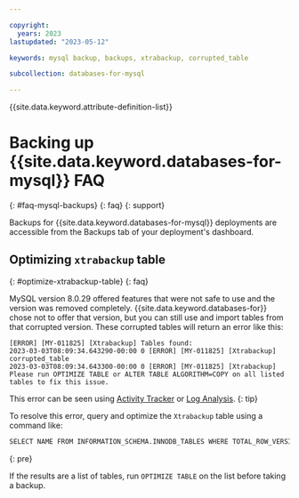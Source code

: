 ```yaml
---

copyright:
  years: 2023
lastupdated: "2023-05-12"

keywords: mysql backup, backups, xtrabackup, corrupted_table

subcollection: databases-for-mysql

---
```


{{site.data.keyword.attribute-definition-list}}

# Backing up {{site.data.keyword.databases-for-mysql}} FAQ
{: #faq-mysql-backups}
{: faq}
{: support}

Backups for {{site.data.keyword.databases-for-mysql}} deployments are accessible from the Backups tab of your deployment's dashboard. 

## Optimizing `xtrabackup` table
{: #optimize-xtrabackup-table}
{: faq}

MySQL version 8.0.29 offered features that were not safe to use and the version was removed completely. {{site.data.keyword.databases-for}} chose not to offer that version, but you can still use and import tables from that corrupted version. These corrupted tables will return an error like this:

```text
[ERROR] [MY-011825] [Xtrabackup] Tables found:
2023-03-03T08:09:34.643290-00:00 0 [ERROR] [MY-011825] [Xtrabackup] corrupted_table
2023-03-03T08:09:34.643300-00:00 0 [ERROR] [MY-011825] [Xtrabackup] 
Please run OPTIMIZE TABLE or ALTER TABLE ALGORITHM=COPY on all listed tables to fix this issue.
```

This error can be seen using [Activity Tracker](/docs/databases-for-mysql?topic=databases-for-mysql-activity-tracker) or [Log Analysis](/docs/databases-for-mysql?topic=databases-for-mysql-logging).
{: tip}

To resolve this error, query and optimize the `Xtrabackup` table using a command like:

```sh
SELECT NAME FROM INFORMATION_SCHEMA.INNODB_TABLES WHERE TOTAL_ROW_VERSIONS > 0;
```
{: pre}

If the results are a list of tables, run `OPTIMIZE TABLE` on the list before taking a backup. 

